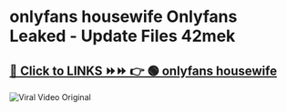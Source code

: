 
 # onlyfans housewife Onlyfans Leaked - Update Files 42mek

## <h2><a href="https://clipsfans.com/onlyfans_housewife&ref=git">🔗 Click to LINKS ⏩⏩ 👉 🟢 onlyfans housewife </a></h2>

<a href="https://clipsfans.com/onlyfans_housewife&ref=git" rel="nofollow" data-target="animated-image.originalLink"><img src="https://i.ibb.co.com/xMMVF88/686577567.gif" alt="Viral Video Original" style="max-width: 100%; display: inline-block;" data-target="animated-image.originalImage"></a>

